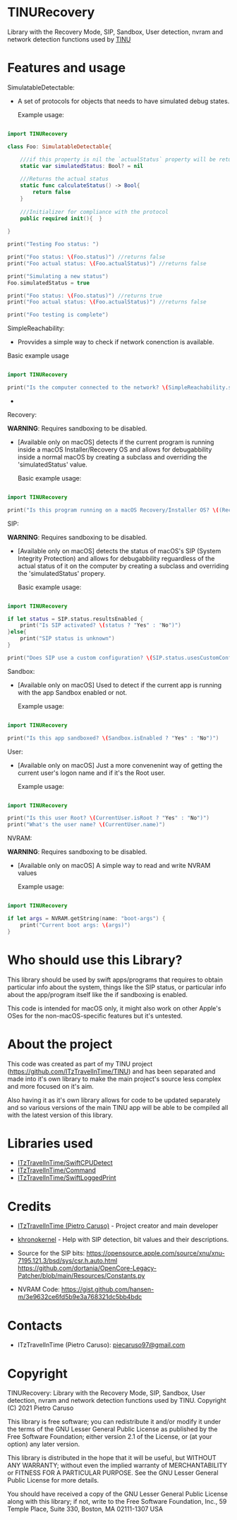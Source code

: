 # TINURecovery

Library with the Recovery Mode, SIP, Sandbox, User detection, nvram and network detection functions used by [TINU](https://github.com/ITzTravelInTime/TINU)

# Features and usage

SimulatableDetectable:

- A set of protocols for objects that needs to have simulated debug states. 
    
    Example usage:

```swift

import TINURecovery

class Foo: SimulatableDetectable{

    ///if this property is nil the `actualStatus` property will be returned by the `status` propert, otherwise that will return the value of this property
    static var simulatedStatus: Bool? = nil
    
    ///Returns the actual status
    static func calculateStatus() -> Bool{
        return false
    }
    
    ///Initializer for compliance with the protocol
    public required init(){  }
    
}

print("Testing Foo status: ")

print("Foo status: \(Foo.status)") //returns false
print("Foo actual status: \(Foo.actualStatus)") //returns false

print("Simulating a new status")
Foo.simulatedStatus = true

print("Foo status: \(Foo.status)") //returns true
print("Foo actual status: \(Foo.actualStatus)") //returns false

print("Foo testing is complete")

```

SimpleReachability:

- Provvides a simple way to check if network conenction is available.

Basic example usage

```swift

import TINURecovery

print("Is the computer connected to the network? \(SimpleReachability.status ? "Yes" : "No")")

```

- 

Recovery:

**WARNING**: Requires sandboxing to be disabled.

- [Available only on macOS] detects if the current program is running inside a macOS Installer/Recovery OS and allows for debugabbility inside a normal macOS by creating a subclass and overriding the 'simulatedStatus' value.

    Basic example usage:

```swift

import TINURecovery

print("Is this program running on a macOS Recovery/Installer OS? \((Recovery.status ? "Yes" : "No"))")

```

SIP:

**WARNING**: Requires sandboxing to be disabled.

- [Available only on macOS] detects the status of macOS's SIP (System Integrity Protection) and allows for debugabbility reguardless of the actual status of it on the computer by creating a subclass and overriding the 'simulatedStatus' propery.

    Basic example usage:

```swift

import TINURecovery

if let status = SIP.status.resultsEnabled {
    print("Is SIP activated? \(status ? "Yes" : "No")")
}else{
    print("SIP status is unknown")
}

print("Does SIP use a custom configuration? \(SIP.status.usesCustomConfiguration ? "Yes" : "No")")

```

Sandbox: 

- [Available only on macOS] Used to detect if the current app is running with the app Sandbox enabled or not.

    Example usage:

```swift

import TINURecovery

print("Is this app sandboxed? \(Sandbox.isEnabled ? "Yes" : "No")")

```

User:

- [Available only on macOS] Just a more convenenint way of getting the current user's logon name and if it's the Root user.

    Example usage:

```swift

import TINURecovery

print("Is this user Root? \(CurrentUser.isRoot ? "Yes" : "No")")
print("What's the user name? \(CurrentUser.name)")

```

NVRAM:

**WARNING**: Requires sandboxing to be disabled.

- [Available only on macOS] A simple way to read and write NVRAM values

    Example usage:
    
```swift

import TINURecovery

if let args = NVRAM.getString(name: "boot-args") {
    print("Current boot args: \(args)")
}

```

# Who should use this Library?

This library should be used by swift apps/programs that requires to obtain particular info about the system, things like the SIP status, or particular info about the app/program itself like the if sandboxing is enabled.

This code is intended for macOS only, it might also work on other Apple's OSes for the non-macOS-specific features but it's untested.

# About the project

This code was created as part of my TINU project (https://github.com/ITzTravelInTime/TINU) and has been separated and made into it's own library to make the main project's source less complex and more focused on it's aim. 

Also having it as it's own library allows for code to be updated separately and so various versions of the main TINU app will be able to be compiled all with the latest version of this library.

# Libraries used

 - [ITzTravelInTime/SwiftCPUDetect](https://github.com/ITzTravelInTime/SwiftCPUDetect)
 - [ITzTravelInTime/Command](https://github.com/ITzTravelInTime/Command)
 - [ITzTravelInTime/SwiftLoggedPrint](https://github.com/ITzTravelInTime/SwiftLoggedPrint)

# Credits

 - [ITzTravelInTime (Pietro Caruso)](https://github.com/ITzTravelInTime) - Project creator and main developer
 - [khronokernel](https://github.com/khronokernel) - Help with SIP detection, bit values and their descriptions.
 
  - Source for the SIP bits: 
    https://opensource.apple.com/source/xnu/xnu-7195.121.3/bsd/sys/csr.h.auto.html 
    https://github.com/dortania/OpenCore-Legacy-Patcher/blob/main/Resources/Constants.py
  
  - NVRAM Code: https://gist.github.com/hansen-m/3e9632ce6fd5b9e3a768321dc5bb4bdc
 

# Contacts

 - ITzTravelInTime (Pietro Caruso): piecaruso97@gmail.com

# Copyright
TINURecovery: Library with the Recovery Mode, SIP, Sandbox, User detection, nvram and network detection functions used by TINU.
Copyright (C) 2021 Pietro Caruso

This library is free software; you can redistribute it and/or modify it under the terms of the GNU Lesser General Public License as published by the Free Software Foundation; either version 2.1 of the License, or (at your option) any later version.

This library is distributed in the hope that it will be useful, but WITHOUT ANY WARRANTY; without even the implied warranty of MERCHANTABILITY or FITNESS FOR A PARTICULAR PURPOSE. See the GNU Lesser General Public License for more details.

You should have received a copy of the GNU Lesser General Public License along with this library; if not, write to the Free Software Foundation, Inc., 59 Temple Place, Suite 330, Boston, MA 02111-1307 USA

